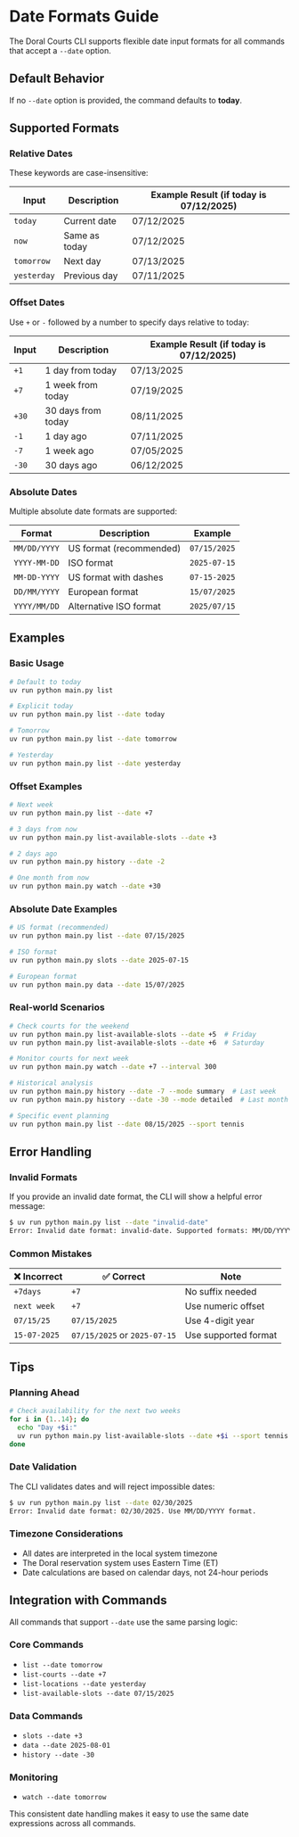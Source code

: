 # Date Formats Guide

The Doral Courts CLI supports flexible date input formats for all commands that accept a `--date` option.

## Default Behavior

If no `--date` option is provided, the command defaults to **today**.

## Supported Formats

### Relative Dates

These keywords are case-insensitive:

| Input       | Description   | Example Result (if today is 07/12/2025) |
| ----------- | ------------- | --------------------------------------- |
| `today`     | Current date  | 07/12/2025                              |
| `now`       | Same as today | 07/12/2025                              |
| `tomorrow`  | Next day      | 07/13/2025                              |
| `yesterday` | Previous day  | 07/11/2025                              |

### Offset Dates

Use `+` or `-` followed by a number to specify days relative to today:

| Input | Description        | Example Result (if today is 07/12/2025) |
| ----- | ------------------ | --------------------------------------- |
| `+1`  | 1 day from today   | 07/13/2025                              |
| `+7`  | 1 week from today  | 07/19/2025                              |
| `+30` | 30 days from today | 08/11/2025                              |
| `-1`  | 1 day ago          | 07/11/2025                              |
| `-7`  | 1 week ago         | 07/05/2025                              |
| `-30` | 30 days ago        | 06/12/2025                              |

### Absolute Dates

Multiple absolute date formats are supported:

| Format       | Description             | Example      |
| ------------ | ----------------------- | ------------ |
| `MM/DD/YYYY` | US format (recommended) | `07/15/2025` |
| `YYYY-MM-DD` | ISO format              | `2025-07-15` |
| `MM-DD-YYYY` | US format with dashes   | `07-15-2025` |
| `DD/MM/YYYY` | European format         | `15/07/2025` |
| `YYYY/MM/DD` | Alternative ISO format  | `2025/07/15` |

## Examples

### Basic Usage

```bash
# Default to today
uv run python main.py list

# Explicit today
uv run python main.py list --date today

# Tomorrow
uv run python main.py list --date tomorrow

# Yesterday
uv run python main.py list --date yesterday
```

### Offset Examples

```bash
# Next week
uv run python main.py list --date +7

# 3 days from now
uv run python main.py list-available-slots --date +3

# 2 days ago
uv run python main.py history --date -2

# One month from now
uv run python main.py watch --date +30
```

### Absolute Date Examples

```bash
# US format (recommended)
uv run python main.py list --date 07/15/2025

# ISO format
uv run python main.py slots --date 2025-07-15

# European format
uv run python main.py data --date 15/07/2025
```

### Real-world Scenarios

```bash
# Check courts for the weekend
uv run python main.py list-available-slots --date +5  # Friday
uv run python main.py list-available-slots --date +6  # Saturday

# Monitor courts for next week
uv run python main.py watch --date +7 --interval 300

# Historical analysis
uv run python main.py history --date -7 --mode summary  # Last week
uv run python main.py history --date -30 --mode detailed  # Last month

# Specific event planning
uv run python main.py list --date 08/15/2025 --sport tennis
```

## Error Handling

### Invalid Formats

If you provide an invalid date format, the CLI will show a helpful error message:

```bash
$ uv run python main.py list --date "invalid-date"
Error: Invalid date format: invalid-date. Supported formats: MM/DD/YYYY, today, tomorrow, yesterday, +N, -N
```

### Common Mistakes

| ❌ Incorrect  | ✅ Correct                    | Note                 |
| ------------ | ---------------------------- | -------------------- |
| `+7days`     | `+7`                         | No suffix needed     |
| `next week`  | `+7`                         | Use numeric offset   |
| `07/15/25`   | `07/15/2025`                 | Use 4-digit year     |
| `15-07-2025` | `07/15/2025` or `2025-07-15` | Use supported format |

## Tips

### Planning Ahead

```bash
# Check availability for the next two weeks
for i in {1..14}; do
  echo "Day +$i:"
  uv run python main.py list-available-slots --date +$i --sport tennis | grep "Total Available"
done
```

### Date Validation

The CLI validates dates and will reject impossible dates:

```bash
$ uv run python main.py list --date 02/30/2025
Error: Invalid date format: 02/30/2025. Use MM/DD/YYYY format.
```

### Timezone Considerations

- All dates are interpreted in the local system timezone
- The Doral reservation system uses Eastern Time (ET)
- Date calculations are based on calendar days, not 24-hour periods

## Integration with Commands

All commands that support `--date` use the same parsing logic:

### Core Commands

- `list --date tomorrow`
- `list-courts --date +7`
- `list-locations --date yesterday`
- `list-available-slots --date 07/15/2025`

### Data Commands

- `slots --date +3`
- `data --date 2025-08-01`
- `history --date -30`

### Monitoring

- `watch --date tomorrow`

This consistent date handling makes it easy to use the same date expressions across all commands.
